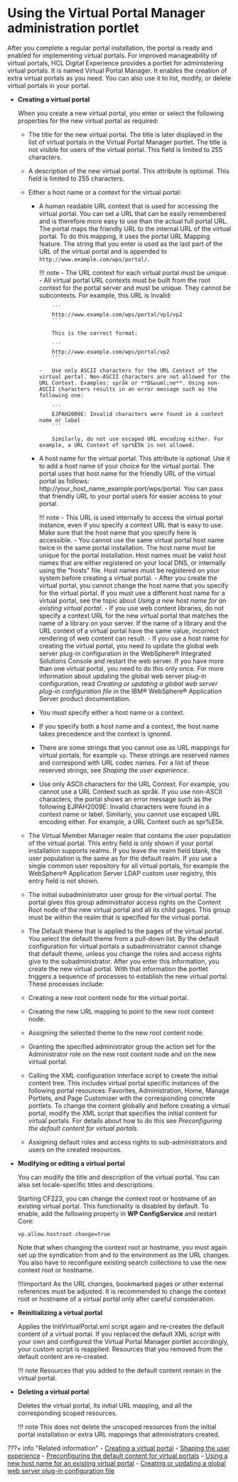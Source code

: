 # Using the Virtual Portal Manager administration portlet

After you complete a regular portal installation, the portal is ready and enabled for implementing virtual portals. For improved manageability of virtual portals, HCL Digital Experience provides a portlet for administering virtual portals. It is named Virtual Portal Manager. It enables the creation of extra virtual portals as you need. You can also use it to list, modify, or delete virtual portals in your portal.

-   **Creating a virtual portal**

    When you create a new virtual portal, you enter or select the following properties for the new virtual portal as required:

    -   The title for the new virtual portal. The title is later displayed in the list of virtual portals in the Virtual Portal Manager portlet. The title is not visible for users of the virtual portal. This field is limited to 255 characters.
    -   A description of the new virtual portal. This attribute is optional. This field is limited to 255 characters.
    -   Either a host name or a context for the virtual portal:

        -   A human readable URL context that is used for accessing the virtual portal. You can set a URL that can be easily remembered and is therefore more easy to use than the actual full portal URL. The portal maps the friendly URL to the internal URL of the virtual portal. To do this mapping, it uses the portal URL Mapping feature. The string that you enter is used as the last part of the URL of the virtual portal and is appended to `http://www.example.com/wps/portal/`.

            !!! note
                -   The URL context for each virtual portal must be unique.
                -   All virtual portal URL contexts must be built from the root context for the portal server and must be unique. They cannot be subcontexts. For example, this URL is invalid:

                    ```
                    http://www.example.com/wps/portal/vp1/vp2
                    ```

                    This is the correct format:

                    ```
                    http://www.example.com/wps/portal/vp2
                    ```

                -   Use only ASCII characters for the URL Context of the virtual portal. Non-ASCII characters are not allowed for the URL Context. Examples: språk or **D&uuml;ne**. Using non-ASCII characters results in an error message such as the following one:

                    ```
                    EJPAH2009E: Invalid characters were found in a context name or label
                    ```

                    Similarly, do not use escaped URL encoding either. For example, a URL Context of spr%E5k is not allowed.

        -   A host name for the virtual portal. This attribute is optional. Use it to add a host name of your choice for the virtual portal. The portal uses that host name for the friendly URL of the virtual portal as follows: http://your\_host\_name\_example:port/wps/portal. You can pass that friendly URL to your portal users for easier access to your portal.

            !!! note
                -   This URL is used internally to access the virtual portal instance, even if you specify a context URL that is easy to use. Make sure that the host name that you specify here is accessible.
                -   You cannot use the same virtual portal host name twice in the same portal installation. The host name must be unique for the portal installation. Host names must be valid host names that are either registered on your local DNS, or internally using the "hosts" file. Host names must be registered on your system before creating a virtual portal.
                -   After you create the virtual portal, you cannot change the host name that you specify for the virtual portal. If you must use a different host name for a virtual portal, see the topic about *Using a new host name for an existing virtual portal*.
                -   If you use web content libraries, do not specify a context URL for the new virtual portal that matches the name of a library on your server. If the name of a library and the URL context of a virtual portal have the same value, incorrect rendering of web content can result.
                -   If you use a host name for creating the virtual portal, you need to update the global web server plug-in configuration in the WebSphere® Integrated Solutions Console and restart the web server. If you have more than one virtual portal, you need to do this only once. For more information about updating the global web server plug-in configuration, read *Creating or updating a global web server plug-in configuration file* in the IBM® WebSphere® Application Server product documentation.

        -   You must specify either a host name or a context.
        -   If you specify both a host name and a context, the host name takes precedence and the context is ignored.
        -   There are some strings that you cannot use as URL mappings for virtual portals, for example `vp`. These strings are reserved names and correspond with URL codec names. For a list of these reserved strings, see *Shaping the user experience*.
        -   Use only ASCII characters for the URL Context. For example, you cannot use a URL Context such as språk. If you use non-ASCII characters, the portal shows an error message such as the following EJPAH2009E: Invalid characters were found in a context name or label. Similarly, you cannot use escaped URL encoding either. For example, a URL Context such as spr%E5k.

    -   The Virtual Member Manager realm that contains the user population of the virtual portal. This entry field is only shown if your portal installation supports realms. If you leave the realm field blank, the user population is the same as for the default realm. If you use a single common user repository for all virtual portals, for example the WebSphere® Application Server LDAP custom user registry, this entry field is not shown.
    -   The initial subadministrator user group for the virtual portal. The portal gives this group administrator access rights on the Content Root node of the new virtual portal and all its child pages. This group must be within the realm that is specified for the virtual portal.
    -   The Default theme that is applied to the pages of the virtual portal. You select the default theme from a pull-down list. By the default configuration for virtual portals a subadministrator cannot change that default theme, unless you change the roles and access rights give to the subadministrator.
    After you enter this information, you create the new virtual portal. With that information the portlet triggers a sequence of processes to establish the new virtual portal. These processes include:

    -   Creating a new root content node for the virtual portal.
    -   Creating the new URL mapping to point to the new root content node.
    -   Assigning the selected theme to the new root content node.
    -   Granting the specified administrator group the action set for the Administrator role on the new root content node and on the new virtual portal.
    -   Calling the XML configuration interface script to create the initial content tree. This includes virtual portal specific instances of the following portal resources: Favorites, Administration, Home, Manage Portlets, and Page Customizer with the corresponding concrete portlets. To change the content globally and before creating a virtual portal, modify the XML script that specifies the initial content for virtual portals. For details about how to do this see *Preconfiguring the default content for virtual portals*.
    -   Assigning default roles and access rights to sub-administrators and users on the created resources.

-   **Modifying or editing a virtual portal**

    You can modify the title and description of the virtual portal. You can also set locale-specific titles and descriptions.

    Starting CF223, you can change the context root or hostname of an existing virtual portal. This functionality is disabled by default. To enable, add the following property in **WP ConfigService** and restart Core: 

    ```
    vp.allow.hostroot.change=true
    ```
    
    Note that when changing the context root or hostname, you must again set up the syndication from and to the environment as the URL changes. You also have to reconfigure existing search collections to use the new context root or hostname.
    
    !!!important
        As the URL changes, bookmarked pages or other external references must be adjusted. It is recommended to change the context root or hostname of a virtual portal only after careful consideration.

-   **Reinitializing a virtual portal**

    Applies the InitVirtualPortal.xml script again and re-creates the default content of a virtual portal. If you replaced the default XML script with your own and configured the Virtual Portal Manager portlet accordingly, your custom script is reapplied. Resources that you removed from the default content are re-created.

    !!! note
        Resources that you added to the default content remain in the virtual portal.

-   **Deleting a virtual portal**

    Deletes the virtual portal, its initial URL mapping, and all the corresponding scoped resources.

    !!! note
        This does not delete the unscoped resources from the initial portal installation or extra URL mappings that administrators created.



???+ info "Related information"
    - [Creating a virtual portal](../adm_vp_task/vp_adm_task/create_vp/index.md)
    - [Shaping the user experience](../vp_planning/shape_vp_ux/index.md)
    - [Preconfiguring the default content for virtual portals](../vp_mgr_portlet/preconfig_vp/advp_precfg_content.md)
    - [Using a new host name for an existing virtual portal](../vp_reference/vp_limitations/advpref_limits_new_hostname.md)
    - [Creating or updating a global web server plug-in configuration file](https://www.ibm.com/docs/en/was-nd/8.5.5?topic=icwspi-creating-updating-global-web-server-plug-in-configuration-file)

